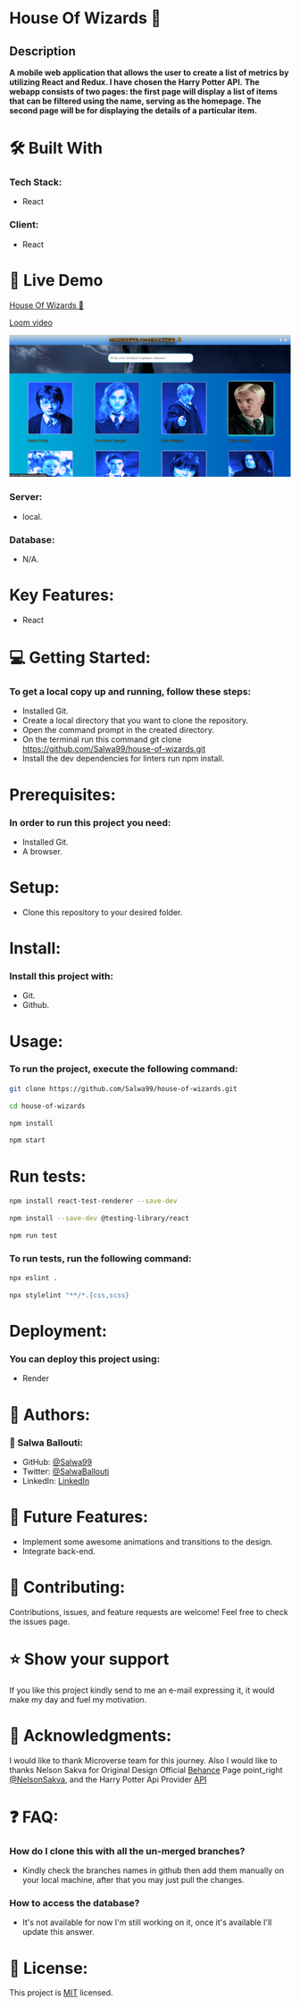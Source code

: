 # House Of Wizards 🧙


## Description
**A mobile web application that allows the user to create a list of metrics by utilizing React and Redux. I have chosen the Harry Potter API.**
**The webapp consists of two pages: the first page will display a list of items that can be filtered using the name, serving as the homepage. The second page will be for displaying the details of a particular item.** 
# 🛠 Built With
### Tech Stack:
- React

### Client:
- React

# 🚀 Live Demo <a name="live-demo"></a>

[House Of Wizards 🧙](https://hogwarts-school.onrender.com)

[Loom video](https://www.loom.com/share/3fb44fb3532441d0b6dd8f600e5dafc2)

<img src="pic.png" alt="screen shot">

### Server:
- local.
### Database:
- N/A.

# Key Features:
- React

# 💻 Getting Started:
### To get a local copy up and running, follow these steps:
- Installed Git.
- Create a local directory that you want to clone the repository.
- Open the command prompt in the created directory.
- On the terminal run this command git clone https://github.com/Salwa99/house-of-wizards.git
- Install the dev dependencies for linters run npm install.

# Prerequisites:
### In order to run this project you need:
- Installed Git.
- A browser.

# Setup:
- Clone this repository to your desired folder.

# Install:
### Install this project with:
- Git.
- Github.

# Usage:
### To run the project, execute the following command:
  ```sh 
  git clone https://github.com/Salwa99/house-of-wizards.git
  ```
  ```sh 
  cd house-of-wizards
  ```
  ```sh 
  npm install
  ```
  ```sh 
  npm start
  ```


# Run tests:

  ```sh 
  npm install react-test-renderer --save-dev
  ```
  ```sh 
  npm install --save-dev @testing-library/react
  ```
  ```sh 
  npm run test
  ```
### To run tests, run the following command:
  ```sh 
  npx eslint .
  ```
   ```sh 
  npx stylelint "**/*.{css,scss}
  ```


# Deployment:
### You can deploy this project using:
- Render

# 👥 Authors:
### 👤 Salwa Ballouti:
- GitHub: [@Salwa99](https://github.com/Salwa99)
- Twitter: [@SalwaBallouti](https://twitter.com/salwa_ballouti)
- LinkedIn: [LinkedIn](https://www.linkedin.com/in/salwa-ballouti)
  
# 🔭 Future Features:
- Implement some awesome animations and transitions to the design.
- Integrate back-end.


# 🤝 Contributing:
Contributions, issues, and feature requests are welcome!
Feel free to check the issues page.

# ⭐️ Show your support
If you like this project kindly send to me an e-mail expressing it, it would make my day and fuel my motivation.

# 🙏 Acknowledgments:
I would like to thank Microverse team for this journey. Also I would like to thanks Nelson Sakva for Original Design Official [Behance](https://www.behance.net/) Page point_right [@NelsonSakva](https://www.behance.net/sakwadesignstudio), and the Harry Potter Api Provider [API](https://hp-api.onrender.com/)
# ❓ FAQ:
### How do I clone this with all the un-merged branches?
- Kindly check the branches names in github then add them manually on your local machine, after that you may just pull the changes.
### How to access the database?
- It's not available for now I'm still working on it, once it's available I'll update this answer.

# 📝 License:
This project is [MIT](./LICENSE) licensed.
